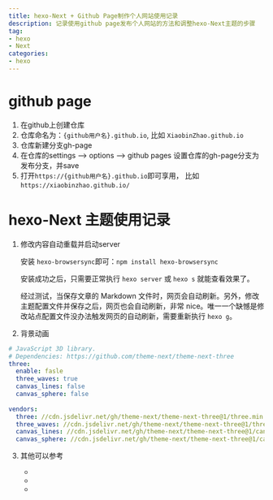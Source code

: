 ```yaml
---
title: hexo-Next + Github Page制作个人网站使用记录
description: 记录使用github page发布个人网站的方法和调整hexo-Next主题的步骤
tag: 
- hexo
- Next
categories:
- hexo
---
```

# github page
1. 在github上创建仓库
2. 仓库命名为：`{github用户名}.github.io`, 比如 `XiaobinZhao.github.io`
3. 仓库新建分支gh-page
3. 在仓库的settings --> options --> github pages 设置仓库的gh-page分支为发布分支，并save
4. 打开`https://{github用户名}.github.io`即可享用， 比如`https://xiaobinzhao.github.io/`
# hexo-Next 主题使用记录

1. 修改内容自动重载并启动server

   安装 `hexo-browsersync`即可：`npm install hexo-browsersync`

   安装成功之后，只需要正常执行 `hexo server` 或 `hexo s` 就能查看效果了。

   经过测试，当保存文章的 Markdown 文件时，网页会自动刷新。另外，修改主题配置文件并保存之后，网页也会自动刷新，非常 nice。唯一一个缺憾是修改站点配置文件没办法触发网页的自动刷新，需要重新执行 `hexo g`。

<!-- more -->

2. 背景动画
```yaml
# JavaScript 3D library.
# Dependencies: https://github.com/theme-next/theme-next-three
three:
  enable: fasle
  three_waves: true
  canvas_lines: false
  canvas_sphere: false
  
vendors:
  three: //cdn.jsdelivr.net/gh/theme-next/theme-next-three@1/three.min.js
  three_waves: //cdn.jsdelivr.net/gh/theme-next/theme-next-three@1/three-waves.min.js
  canvas_lines: //cdn.jsdelivr.net/gh/theme-next/theme-next-three@1/canvas_lines.min.js
  canvas_sphere: //cdn.jsdelivr.net/gh/theme-next/theme-next-three@1/canvas_sphere.min.js	
```

3. 其他可以参考

   - [ NexT主题进阶配置 ]:  https://wylu.me/posts/e0424f3f/
   - [ hexo文档 ]: https://hexo.io/zh-cn/docs/front-matterh
   - [ next  IIssNan文档 ]: http://theme-next.iissnan.com/

     